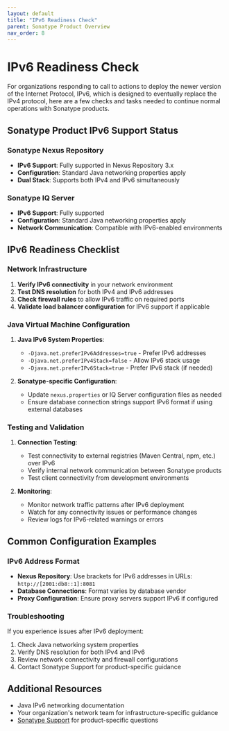 ```yaml
---
layout: default
title: "IPv6 Readiness Check"
parent: Sonatype Product Overview
nav_order: 8
---
```


# IPv6 Readiness Check

For organizations responding to call to actions to deploy the newer version of the Internet Protocol, IPv6, which is designed to eventually replace the IPv4 protocol, here are a few checks and tasks needed to continue normal operations with Sonatype products.

## Sonatype Product IPv6 Support Status

### Sonatype Nexus Repository
- **IPv6 Support**: Fully supported in Nexus Repository 3.x
- **Configuration**: Standard Java networking properties apply
- **Dual Stack**: Supports both IPv4 and IPv6 simultaneously

### Sonatype IQ Server
- **IPv6 Support**: Fully supported 
- **Configuration**: Standard Java networking properties apply
- **Network Communication**: Compatible with IPv6-enabled environments

## IPv6 Readiness Checklist

### Network Infrastructure
1. **Verify IPv6 connectivity** in your network environment
2. **Test DNS resolution** for both IPv4 and IPv6 addresses
3. **Check firewall rules** to allow IPv6 traffic on required ports
4. **Validate load balancer configuration** for IPv6 support if applicable

### Java Virtual Machine Configuration
1. **Java IPv6 System Properties**:
   - `-Djava.net.preferIPv6Addresses=true` - Prefer IPv6 addresses
   - `-Djava.net.preferIPv4Stack=false` - Allow IPv6 stack usage
   - `-Djava.net.preferIPv6Stack=true` - Prefer IPv6 stack (if needed)

2. **Sonatype-specific Configuration**:
   - Update `nexus.properties` or IQ Server configuration files as needed
   - Ensure database connection strings support IPv6 format if using external databases

### Testing and Validation
1. **Connection Testing**:
   - Test connectivity to external registries (Maven Central, npm, etc.) over IPv6
   - Verify internal network communication between Sonatype products
   - Test client connectivity from development environments

2. **Monitoring**:
   - Monitor network traffic patterns after IPv6 deployment
   - Watch for any connectivity issues or performance changes
   - Review logs for IPv6-related warnings or errors

## Common Configuration Examples

### IPv6 Address Format
- **Nexus Repository**: Use brackets for IPv6 addresses in URLs: `http://[2001:db8::1]:8081`
- **Database Connections**: Format varies by database vendor
- **Proxy Configuration**: Ensure proxy servers support IPv6 if configured

### Troubleshooting
If you experience issues after IPv6 deployment:
1. Check Java networking system properties
2. Verify DNS resolution for both IPv4 and IPv6
3. Review network connectivity and firewall configurations
4. Contact Sonatype Support for product-specific guidance

## Additional Resources
- Java IPv6 networking documentation
- Your organization's network team for infrastructure-specific guidance
- [Sonatype Support](https://support.sonatype.com) for product-specific questions
